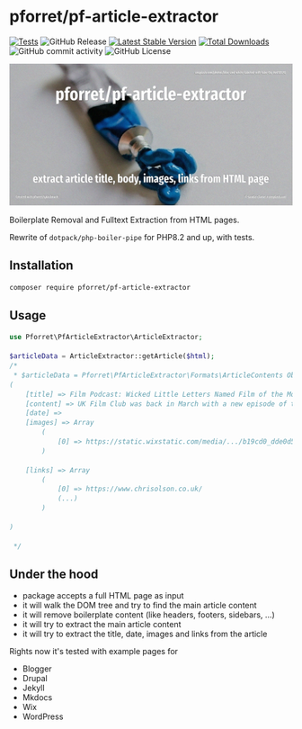 # pforret/pf-article-extractor

[![Tests](https://github.com/pforret/pf-article-extractor/actions/workflows/run-tests.yml/badge.svg)](https://github.com/pforret/pf-article-extractor/actions)
![GitHub Release](https://img.shields.io/github/v/release/pforret/pf-article-extractor)
[![Latest Stable Version](https://poser.pugx.org/pforret/pf-article-extractor/version.png)](https://packagist.org/packages/pforret/pf-article-extractor)
[![Total Downloads](https://poser.pugx.org/pforret/pf-article-extractor/d/total.png)](https://packagist.org/packages/pforret/pf-article-extractor)
![GitHub commit activity](https://img.shields.io/github/commit-activity/y/pforret/pf-article-extractor)
![GitHub License](https://img.shields.io/github/license/pforret/pf-article-extractor)

![](assets/unsplash.squeeze.jpg)

Boilerplate Removal and Fulltext Extraction from HTML pages.

Rewrite of `dotpack/php-boiler-pipe` for PHP8.2 and up, with tests.

## Installation

```bash
composer require pforret/pf-article-extractor
```

## Usage

```php
use Pforret\PfArticleExtractor\ArticleExtractor;

$articleData = ArticleExtractor::getArticle($html);
/*
 * $articleData = Pforret\PfArticleExtractor\Formats\ArticleContents Object
(
    [title] => Film Podcast: Wicked Little Letters Named Film of the Month
    [content] => UK Film Club was back in March with a new episode of their film podcast. (...)
    [date] =>
    [images] => Array
        (
            [0] => https://static.wixstatic.com/media/.../b19cd0_dde0d59546f84127865267f43994f39b~mv2.jpg
        )

    [links] => Array
        (
            [0] => https://www.chrisolson.co.uk/
            (...)
        )

)

 */
```

## Under the hood

* package accepts a full HTML page as input
* it will walk the DOM tree and try to find the main article content
* it will remove boilerplate content (like headers, footers, sidebars, ...)
* it will try to extract the main article content
* it will try to extract the title, date, images and links from the article

Rights now it's tested with example pages for
* Blogger
* Drupal
* Jekyll
* Mkdocs
* Wix
* WordPress
